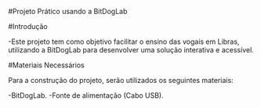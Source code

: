 #Projeto Prático usando a BitDogLab

#Introdução

-Este projeto tem como objetivo facilitar o ensino das vogais em Libras, utilizando a BitDogLab para desenvolver uma solução interativa e acessível.

#Materiais Necessários

Para a construção do projeto, serão utilizados os seguintes materiais:

-BitDogLab.
-Fonte de alimentação (Cabo USB).
